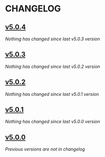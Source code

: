 # CHANGELOG

## [v5.0.4](https://github.com/softspring/doctrine-query-filters/releases/tag/v5.0.4)

*Nothing has changed since last v5.0.3 version*

## [v5.0.3](https://github.com/softspring/doctrine-query-filters/releases/tag/v5.0.3)

*Nothing has changed since last v5.0.2 version*

## [v5.0.2](https://github.com/softspring/doctrine-query-filters/releases/tag/v5.0.2)

*Nothing has changed since last v5.0.1 version*

## [v5.0.1](https://github.com/softspring/doctrine-query-filters/releases/tag/v5.0.1)

*Nothing has changed since last v5.0.0 version*

## [v5.0.0](https://github.com/softspring/doctrine-query-filters/releases/tag/v5.0.0)

*Previous versions are not in changelog*
